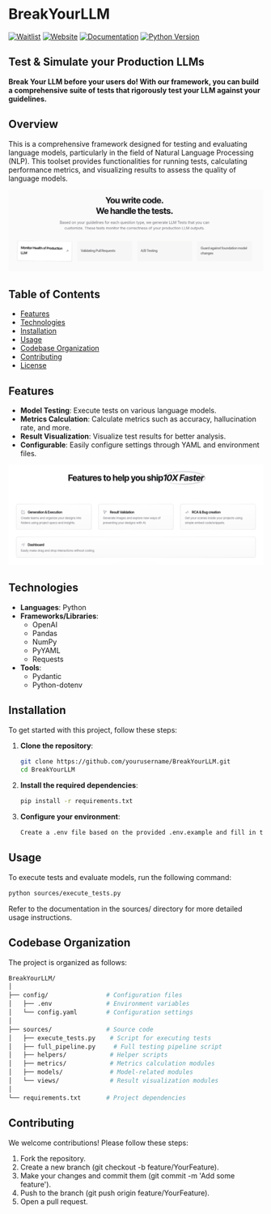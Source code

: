 # BreakYourLLM



[![Waitlist](https://img.shields.io/badge/Waitlist-Click_here-blue)](https://www.breakyourllm.com/waitlist)
[![Website](https://img.shields.io/badge/Website-Click_here-green)](https://www.breakyourllm.com/)
[![Documentation](https://img.shields.io/badge/docs-online-blue?style=flat-square)](https://modelpulse.github.io/BreakYourLLM)
[![Python Version](https://img.shields.io/badge/python-3.8%2B-blue.svg)](https://www.python.org/downloads/release/python-380/)
## Test & Simulate your Production LLMs

**Break Your LLM before your users do! With our framework, you can build a comprehensive suite of tests that rigorously test your LLM against your guidelines.**

## Overview

This is a comprehensive framework designed for testing and evaluating language models, particularly in the field of Natural Language Processing (NLP). This toolset provides functionalities for running tests, calculating performance metrics, and visualizing results to assess the quality of language models.

![Overview Image](docs/images/overview.png)

## Table of Contents

- [Features](#features)
- [Technologies](#technologies)
- [Installation](#installation)
- [Usage](#usage)
- [Codebase Organization](#codebase-organization)
- [Contributing](#contributing)
- [License](#license)

## Features

- **Model Testing**: Execute tests on various language models.
- **Metrics Calculation**: Calculate metrics such as accuracy, hallucination rate, and more.
- **Result Visualization**: Visualize test results for better analysis.
- **Configurable**: Easily configure settings through YAML and environment files.

![Features Image](docs/images/features.png)

## Technologies

- **Languages**: Python
- **Frameworks/Libraries**: 
  - OpenAI
  - Pandas
  - NumPy
  - PyYAML
  - Requests
- **Tools**: 
  - Pydantic
  - Python-dotenv

## Installation

To get started with this project, follow these steps:

1. **Clone the repository**:
   ```bash
   git clone https://github.com/yourusername/BreakYourLLM.git
   cd BreakYourLLM

2. **Install the required dependencies**:
    ```bash
    pip install -r requirements.txt
    ```
3. **Configure your environment**:
    ```bash
    Create a .env file based on the provided .env.example and fill in the necessary variables.
    ```

## Usage

To execute tests and evaluate models, run the following command:

```bash
python sources/execute_tests.py
```

Refer to the documentation in the sources/ directory for more detailed usage instructions.


## Codebase Organization
The project is organized as follows:

```bash
BreakYourLLM/
│
├── config/                # Configuration files
│   ├── .env               # Environment variables
│   └── config.yaml        # Configuration settings
│
├── sources/               # Source code
│   ├── execute_tests.py    # Script for executing tests
│   ├── full_pipeline.py     # Full testing pipeline script
│   ├── helpers/            # Helper scripts
│   ├── metrics/            # Metrics calculation modules
│   ├── models/             # Model-related modules
│   └── views/              # Result visualization modules
│
└── requirements.txt       # Project dependencies
```

## Contributing

We welcome contributions! Please follow these steps:

1. Fork the repository.
2. Create a new branch (git checkout -b feature/YourFeature).
3. Make your changes and commit them (git commit -m 'Add some feature').
4. Push to the branch (git push origin feature/YourFeature).
5. Open a pull request.
